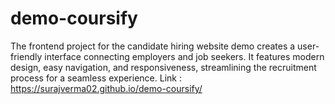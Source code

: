 # demo-coursify
The frontend project for the candidate hiring website demo creates a user-friendly interface connecting employers and job seekers. It features modern design, easy navigation, and responsiveness, streamlining the recruitment process for a seamless experience.  Link : https://surajverma02.github.io/demo-coursify/
